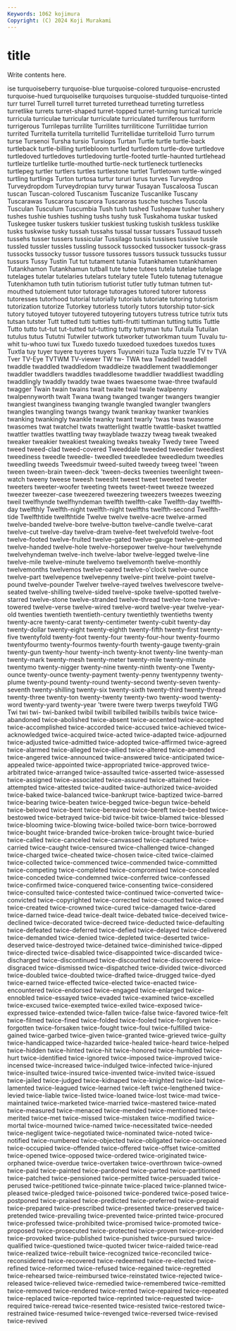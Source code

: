 ```yaml
---
Keywords: 1062 kojimura
Copyright: (C) 2024 Koji Murakami
---
```


# title

Write contents here.



ise turquoiseberry turquoise-blue
turquoise-colored turquoise-encrusted turquoise-hued turquoiselike turquoises turquoise-studded turquoise-tinted turr turrel Turrell
turrell turret turreted turrethead turreting turretless turretlike turrets turret-shaped turret-topped
turret-turning turrical turricle turricula turriculae turricular turriculate turriculated turriferous turriform
turrigerous Turrilepas turrilite Turrilites turriliticone Turrilitidae turrion turrited Turritella turritella
turritellid Turritellidae turritelloid Turro turrum turse Tursenoi Tursha tursio Tursiops
Turtan Turtle turtle turtle-back turtleback turtle-billing turtlebloom turtled turtledom turtle-dove
turtledove turtledoved turtledoves turtledoving turtle-footed turtle-haunted turtlehead turtleize turtlelike turtle-mouthed
turtle-neck turtleneck turtlenecks turtlepeg turtler turtlers turtles turtlestone turtlet Turtletown
turtle-winged turtling turtlings Turton turtosa turtur tururi turus turves Turveydrop
Turveydropdom Turveydropian turvy turwar Tusayan Tuscaloosa Tuscan tuscan Tuscan-colored Tuscanism
Tuscanize Tuscanlike Tuscany Tuscarawas Tuscarora tuscarora Tuscaroras tusche tusches Tuscola
Tusculan Tusculum Tuscumbia Tush tush tushed Tushepaw tusher tushery tushes
tushie tushies tushing tushs tushy tusk Tuskahoma tuskar tusked Tuskegee
tusker tuskers tuskier tuskiest tusking tuskish tuskless tusklike tusks tuskwise
tusky tussah tussahs tussal tussar tussars Tussaud tusseh tussehs tusser
tussers tussicular Tussilago tussis tussises tussive tussle tussled tussler tussles
tussling tussock tussocked tussocker tussock-grass tussocks tussocky tussor tussore tussores
tussors tussuck tussucks tussur tussurs Tussy Tustin Tut tut tutament
tutania Tutankhamen tutankhamen Tutankhamon Tutankhamun tutball tute tutee tutees tutela
tutelae tutelage tutelages tutelar tutelaries tutelars tutelary tutele Tutelo tutenag
tutenague Tutenkhamon tuth tutin tutiorism tutiorist tutler tutly tutman tutmen
tut-mouthed tutoiement tutor tutorage tutorages tutored tutorer tutoress tutoresses tutorhood
tutorial tutorially tutorials tutoriate tutoring tutorism tutorization tutorize Tutorkey tutorless
tutorly tutors tutorship tutor-sick tutory tutoyed tutoyer tutoyered tutoyering tutoyers
tutress tutrice tutrix tuts tutsan tutster Tutt tutted tutti tutties
tutti-frutti tuttiman tutting tuttis Tuttle Tutto tutto tut-tut tut-tutted tut-tutting
tutty tuttyman tutu Tutuila Tutuilan tutulus tutus Tututni Tutwiler tutwork
tutworker tutworkman tuum Tuvalu tu-whit tu-whoo tuwi tux Tuxedo tuxedo
tuxedoed tuxedoes tuxedos tuxes Tuxtla tuy tuyer tuyere tuyeres tuyers
Tuyuneiri tuza Tuzla tuzzle TV tv TVA Tver TV-Eye TVTWM
TV-viewer TW tw- TWA twa Twaddell twaddell twaddle twaddled twaddledom
twaddleize twaddlement twaddlemonger twaddler twaddlers twaddles twaddlesome twaddlier twaddliest twaddling
twaddlingly twaddly twaddy twae twaes twaesome twae-three twafauld twagger Twain
twain twains twait twaite twal twale twalpenny twalpennyworth twalt Twana
twang twanged twanger twangers twangier twangiest twanginess twanging twangle twangled
twangler twanglers twangles twangling twangs twangy twank twankay twanker twankies
twanking twankingly twankle twanky twant twarly 'twas twas twasome twasomes
twat twatchel twats twatterlight twattle twattle-basket twattled twattler twattles twattling
tway twayblade twazzy tweag tweak tweaked tweaker tweakier tweakiest tweaking
tweaks tweaky Twedy twee Tweed tweed tweed-clad tweed-covered Tweeddale tweeded
tweedier tweediest tweediness tweedle tweedle- tweedled tweedledee tweedledum tweedles tweedling
tweeds Tweedsmuir tweed-suited tweedy tweeg tweel 'tween tween tween-brain tween-deck
'tween-decks tweenies tweenlight tween-watch tweeny tweese tweesh tweesht tweest tweet
tweeted tweeter tweeters tweeter-woofer tweeting tweets tweet-tweet tweeze tweezed tweezer
tweezer-case tweezered tweezering tweezers tweezes tweezing tweil twelfhynde twelfhyndeman twelfth
twelfth-cake Twelfth-day twelfth-day twelfthly Twelfth-night twelfth-night twelfths twelfth-second Twelfth-tide Twelfthtide
twelfthtide Twelve twelve twelve-acre twelve-armed twelve-banded twelve-bore twelve-button twelve-candle twelve-carat
twelve-cut twelve-day twelve-dram twelve-feet twelvefold twelve-foot twelve-footed twelve-fruited twelve-gated twelve-gauge
twelve-gemmed twelve-handed twelve-hole twelve-horsepower twelve-hour twelvehynde twelvehyndeman twelve-inch twelve-labor twelve-legged
twelve-line twelve-mile twelve-minute twelvemo twelvemonth twelve-monthly twelvemonths twelvemos twelve-oared twelve-o'clock
twelve-ounce twelve-part twelvepence twelvepenny twelve-pint twelve-point twelve-pound twelve-pounder Twelver twelve-rayed
twelves twelvescore twelve-seated twelve-shilling twelve-sided twelve-spoke twelve-spotted twelve-starred twelve-stone twelve-stranded
twelve-thread twelve-tone twelve-towered twelve-verse twelve-wired twelve-word twelve-year twelve-year-old twenties twentieth
twentieth-century twentiethly twentieths twenty twenty-acre twenty-carat twenty-centimeter twenty-cubit twenty-day twenty-dollar
twenty-eight twenty-eighth twenty-fifth twenty-first twenty-five twentyfold twenty-foot twenty-four twenty-four-hour twenty-fourmo
twentyfourmo twenty-fourmos twenty-fourth twenty-gauge twenty-grain twenty-gun twenty-hour twenty-inch twenty-knot twenty-line
twenty-man twenty-mark twenty-mesh twenty-meter twenty-mile twenty-minute twentymo twenty-nigger twenty-nine twenty-ninth
twenty-one Twenty-ounce twenty-ounce twenty-payment twenty-penny twentypenny twenty-plume twenty-pound twenty-round twenty-second
twenty-seven twenty-seventh twenty-shilling twenty-six twenty-sixth twenty-third twenty-thread twenty-three twenty-ton twenty-twenty
twenty-two twenty-wood twenty-word twenty-yard twenty-year 'twere twere twerp twerps tweyfold
TWG Twi twi twi- twi-banked twibil twibill twibilled twibills twibils
twice twice-abandoned twice-abolished twice-absent twice-accented twice-accepted twice-accomplished twice-accorded twice-accused twice-achieved
twice-acknowledged twice-acquired twice-acted twice-adapted twice-adjourned twice-adjusted twice-admitted twice-adopted twice-affirmed twice-agreed
twice-alarmed twice-alleged twice-allied twice-altered twice-amended twice-angered twice-announced twice-answered twice-anticipated twice-appealed
twice-appointed twice-appropriated twice-approved twice-arbitrated twice-arranged twice-assaulted twice-asserted twice-assessed twice-assigned twice-associated
twice-assured twice-attained twice-attempted twice-attested twice-audited twice-authorized twice-avoided twice-baked twice-balanced twice-bankrupt
twice-baptized twice-barred twice-bearing twice-beaten twice-begged twice-begun twice-beheld twice-beloved twice-bent twice-bereaved
twice-bereft twice-bested twice-bestowed twice-betrayed twice-bid twice-bit twice-blamed twice-blessed twice-blooming twice-blowing
twice-boiled twice-born twice-borrowed twice-bought twice-branded twice-broken twice-brought twice-buried twice-called twice-canceled
twice-canvassed twice-captured twice-carried twice-caught twice-censured twice-challenged twice-changed twice-charged twice-cheated twice-chosen
twice-cited twice-claimed twice-collected twice-commenced twice-commended twice-committed twice-competing twice-completed twice-compromised twice-concealed
twice-conceded twice-condemned twice-conferred twice-confessed twice-confirmed twice-conquered twice-consenting twice-considered twice-consulted twice-contested
twice-continued twice-converted twice-convicted twice-copyrighted twice-corrected twice-counted twice-cowed twice-created twice-crowned twice-cured
twice-damaged twice-dared twice-darned twice-dead twice-dealt twice-debated twice-deceived twice-declined twice-decorated twice-decreed
twice-deducted twice-defaulting twice-defeated twice-deferred twice-defied twice-delayed twice-delivered twice-demanded twice-denied twice-depleted
twice-deserted twice-deserved twice-destroyed twice-detained twice-diminished twice-dipped twice-directed twice-disabled twice-disappointed twice-discarded
twice-discharged twice-discontinued twice-discounted twice-discovered twice-disgraced twice-dismissed twice-dispatched twice-divided twice-divorced twice-doubled
twice-doubted twice-drafted twice-drugged twice-dyed twice-earned twice-effected twice-elected twice-enacted twice-encountered twice-endorsed
twice-engaged twice-enlarged twice-ennobled twice-essayed twice-evaded twice-examined twice-excelled twice-excused twice-exempted twice-exiled
twice-exposed twice-expressed twice-extended twice-fallen twice-false twice-favored twice-felt twice-filmed twice-fined twice-folded
twice-fooled twice-forgiven twice-forgotten twice-forsaken twice-fought twice-foul twice-fulfilled twice-gained twice-garbed twice-given
twice-granted twice-grieved twice-guilty twice-handicapped twice-hazarded twice-healed twice-heard twice-helped twice-hidden twice-hinted
twice-hit twice-honored twice-humbled twice-hurt twice-identified twice-ignored twice-imposed twice-improved twice-incensed twice-increased
twice-indulged twice-infected twice-injured twice-insulted twice-insured twice-invented twice-invited twice-issued twice-jailed twice-judged
twice-kidnaped twice-knighted twice-laid twice-lamented twice-leagued twice-learned twice-left twice-lengthened twice-levied twice-liable
twice-listed twice-loaned twice-lost twice-mad twice-maintained twice-marketed twice-married twice-mastered twice-mated twice-measured
twice-menaced twice-mended twice-mentioned twice-merited twice-met twice-missed twice-mistaken twice-modified twice-mortal twice-mourned
twice-named twice-necessitated twice-needed twice-negligent twice-negotiated twice-nominated twice-noted twice-notified twice-numbered twice-objected
twice-obligated twice-occasioned twice-occupied twice-offended twice-offered twice-offset twice-omitted twice-opened twice-opposed twice-ordered
twice-originated twice-orphaned twice-overdue twice-overtaken twice-overthrown twice-owned twice-paid twice-painted twice-pardoned twice-parted
twice-partitioned twice-patched twice-pensioned twice-permitted twice-persuaded twice-perused twice-petitioned twice-pinnate twice-placed twice-planned
twice-pleased twice-pledged twice-poisoned twice-pondered twice-posed twice-postponed twice-praised twice-predicted twice-preferred twice-prepaid
twice-prepared twice-prescribed twice-presented twice-preserved twice-pretended twice-prevailing twice-prevented twice-printed twice-procured twice-professed
twice-prohibited twice-promised twice-promoted twice-proposed twice-prosecuted twice-protected twice-proven twice-provided twice-provoked twice-published
twice-punished twice-pursued twice-qualified twice-questioned twice-quoted twicer twice-raided twice-read twice-realized twice-rebuilt
twice-recognized twice-reconciled twice-reconsidered twice-recovered twice-redeemed twice-re-elected twice-refined twice-reformed twice-refused twice-regained
twice-regretted twice-rehearsed twice-reimbursed twice-reinstated twice-rejected twice-released twice-relieved twice-remedied twice-remembered twice-remitted
twice-removed twice-rendered twice-rented twice-repaired twice-repeated twice-replaced twice-reported twice-reprinted twice-requested twice-required
twice-reread twice-resented twice-resisted twice-restored twice-restrained twice-resumed twice-revenged twice-reversed twice-revised twice-revived
